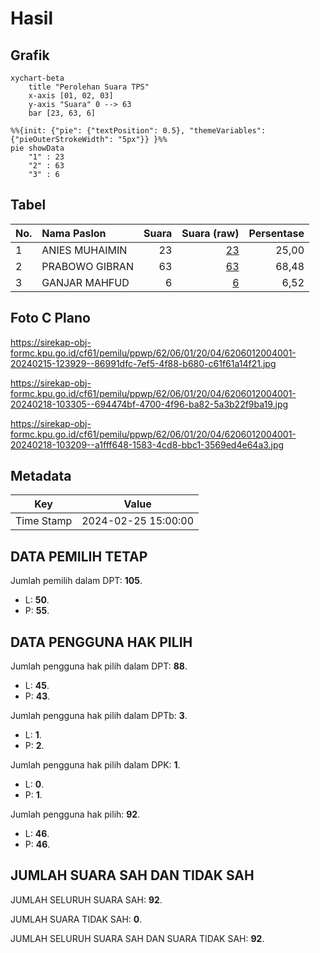 # Hasil

## Grafik

```mermaid
xychart-beta
    title "Perolehan Suara TPS"
    x-axis [01, 02, 03]
    y-axis "Suara" 0 --> 63
    bar [23, 63, 6]
```

```mermaid
%%{init: {"pie": {"textPosition": 0.5}, "themeVariables": {"pieOuterStrokeWidth": "5px"}} }%%
pie showData
    "1" : 23
    "2" : 63
    "3" : 6
```

## Tabel

| No. | Nama Paslon    | Suara | Suara (raw) | Persentase |
|:--- |:-------------- | -----:| -----------:| ----------:|
| 1   | ANIES MUHAIMIN | 23    | [23][p-1]   | 25,00      |
| 2   | PRABOWO GIBRAN | 63    | [63][p-2]   | 68,48      |
| 3   | GANJAR MAHFUD  | 6     | [6][p-3]    | 6,52       |


[p-1]: https://github.com/gigit-pemilu/pemilu-2024-62-kalimantan-tengah/blob/main/pilpres/hitung-suara/sub/62-kalimantan-tengah/sub/06-katingan/sub/01-kamipang/sub/2004-parupuk/sub/001-tps/sub/paslon-1.txt
[p-2]: https://github.com/gigit-pemilu/pemilu-2024-62-kalimantan-tengah/blob/main/pilpres/hitung-suara/sub/62-kalimantan-tengah/sub/06-katingan/sub/01-kamipang/sub/2004-parupuk/sub/001-tps/sub/paslon-2.txt
[p-3]: https://github.com/gigit-pemilu/pemilu-2024-62-kalimantan-tengah/blob/main/pilpres/hitung-suara/sub/62-kalimantan-tengah/sub/06-katingan/sub/01-kamipang/sub/2004-parupuk/sub/001-tps/sub/paslon-3.txt

## Foto C Plano

https://sirekap-obj-formc.kpu.go.id/cf61/pemilu/ppwp/62/06/01/20/04/6206012004001-20240215-123929--86991dfc-7ef5-4f88-b680-c61f61a14f21.jpg

https://sirekap-obj-formc.kpu.go.id/cf61/pemilu/ppwp/62/06/01/20/04/6206012004001-20240218-103305--694474bf-4700-4f96-ba82-5a3b22f9ba19.jpg

https://sirekap-obj-formc.kpu.go.id/cf61/pemilu/ppwp/62/06/01/20/04/6206012004001-20240218-103209--a1fff648-1583-4cd8-bbc1-3569ed4e64a3.jpg


## Metadata

| Key        | Value               |
| ---------- | ------------------- |
| Time Stamp | 2024-02-25 15:00:00 |


## DATA PEMILIH TETAP

Jumlah pemilih dalam DPT: **105**.
 * L: **50**.
 * P: **55**.

## DATA PENGGUNA HAK PILIH

Jumlah pengguna hak pilih dalam DPT: **88**.
 * L: **45**.
 * P: **43**.

Jumlah pengguna hak pilih dalam DPTb: **3**.
 * L: **1**.
 * P: **2**.

Jumlah pengguna hak pilih dalam DPK: **1**.
 * L: **0**.
 * P: **1**.

Jumlah pengguna hak pilih: **92**.
 * L: **46**.
 * P: **46**.

## JUMLAH SUARA SAH DAN TIDAK SAH

JUMLAH SELURUH SUARA SAH: **92**.

JUMLAH SUARA TIDAK SAH: **0**.

JUMLAH SELURUH SUARA SAH DAN SUARA TIDAK SAH: **92**.


